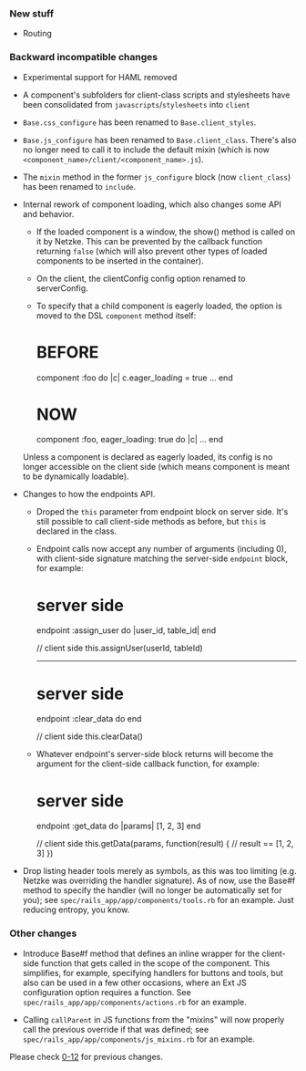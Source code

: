 ### New stuff

* Routing

### Backward incompatible changes

*   Experimental support for HAML removed

*   A component's subfolders for client-class scripts and stylesheets have been consolidated from
    `javascripts`/`stylesheets` into `client`

*   `Base.css_configure` has been renamed to `Base.client_styles`.

*   `Base.js_configure` has been renamed to `Base.client_class`. There's also no longer need to call
    it to include the default mixin (which is now `<component_name>/client/<component_name>.js`).

*   The `mixin` method in the former `js_configure` block (now `client_class`) has been renamed to `include`.

*   Internal rework of component loading, which also changes some API and behavior.
    *   If the loaded component is a window, the show() method is called on it by Netzke. This can be prevented by the callback function returning `false` (which will also prevent other types of loaded components to be inserted in the container).
    *   On the client, the clientConfig config option renamed to serverConfig.
    *   To specify that a child component is eagerly loaded, the option is moved to the DSL `component` method itself:

          # BEFORE
          component :foo do |c|
            c.eager_loading = true
            ...
          end

          # NOW
          component :foo, eager_loading: true do |c|
            ...
          end

       Unless a component is declared as eagerly loaded, its config is no longer accessible on the client side (which means component is meant to be dynamically loadable).

*   Changes to how the endpoints API.
    *   Droped the `this` parameter from endpoint block on server side. It's still possible to call client-side methods as before, but `this` is declared in the class.

    *   Endpoint calls now accept any number of arguments (including 0), with client-side signature matching the server-side `endpoint` block, for example:

          # server side
          endpoint :assign_user do |user_id, table_id|
          end

          // client side
          this.assignUser(userId, tableId)

          ---

          # server side
          endpoint :clear_data do
          end

          // client side
          this.clearData()

    *   Whatever endpoint's server-side block returns will become the argument for the client-side callback function, for example:

          # server side
          endpoint :get_data do |params|
            [1, 2, 3]
          end

          // client side
          this.getData(params, function(result) {
            // result == [1, 2, 3]
          })

*   Drop listing header tools merely as symbols, as this was too limiting (e.g. Netzke was overriding the handler signature). As of now, use the Base#f method to specify the handler (will no longer be automatically set for you); see `spec/rails_app/app/components/tools.rb` for an example. Just reducing entropy, you know.

### Other changes

*   Introduce Base#f method that defines an inline wrapper for the client-side function that gets called in the scope of the component. This simplifies, for example, specifying handlers for buttons and tools, but also can be used in a few other occasions, where an Ext JS configuration option requires a function. See `spec/rails_app/app/components/actions.rb` for an example.

*   Calling `callParent` in JS functions from the "mixins" will now properly call the previous override if that was defined; see `spec/rails_app/app/components/js_mixins.rb` for an example.

Please check [0-12](https://github.com/netzke/netzke-core/blob/0-12/CHANGELOG.md) for previous changes.
